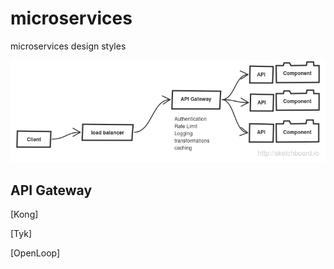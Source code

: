 # microservices
microservices design styles

![overview](overview.png)

## API Gateway



[Kong]

[Tyk]

[OpenLoop]

